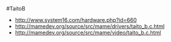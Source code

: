 #TaitoB

* http://www.system16.com/hardware.php?id=660
* http://mamedev.org/source/src/mame/drivers/taito_b.c.html
* http://mamedev.org/source/src/mame/video/taito_b.c.html


